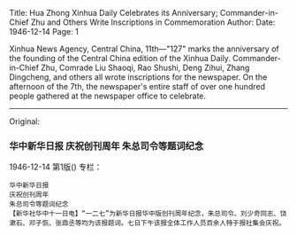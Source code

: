 Title: Hua Zhong Xinhua Daily Celebrates its Anniversary; Commander-in-Chief Zhu and Others Write Inscriptions in Commemoration
Author:
Date: 1946-12-14
Page: 1

Xinhua News Agency, Central China, 11th—"127" marks the anniversary of the founding of the Central China edition of the Xinhua Daily. Commander-in-Chief Zhu, Comrade Liu Shaoqi, Rao Shushi, Deng Zihui, Zhang Dingcheng, and others all wrote inscriptions for the newspaper. On the afternoon of the 7th, the newspaper's entire staff of over one hundred people gathered at the newspaper office to celebrate.



<hr /> 

Original: 


### 华中新华日报  庆祝创刊周年  朱总司令等题词纪念

1946-12-14
第1版()
专栏：

    华中新华日报
    庆祝创刊周年
    朱总司令等题词纪念
    【新华社华中十一日电】“一二七”为新华日报华中版创刊周年纪念，朱总司令、刘少奇同志、饶漱石、邓子恢、张鼎丞等均为该报题词。七日下午该报全体工作人员百余人特于报社集会庆祝。
